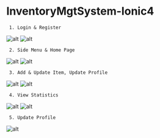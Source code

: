 # InventoryMgtSystem-Ionic4

     1. Login & Register

![alt](https://user-images.githubusercontent.com/57636419/69488052-6b3d7480-0e9f-11ea-9938-fae814921454.JPG)
![alt](https://user-images.githubusercontent.com/57636419/69488054-6e386500-0e9f-11ea-893b-968d846577b3.JPG)

     
     2. Side Menu & Home Page
  
![alt](https://user-images.githubusercontent.com/57636419/69488055-709abf00-0e9f-11ea-8d63-d757fa29f9ba.JPG)
![alt](https://user-images.githubusercontent.com/57636419/69488056-72fd1900-0e9f-11ea-93c6-89c715766f96.JPG)

     
     3. Add & Update Item, Update Profile

![alt](https://user-images.githubusercontent.com/57636419/69488057-785a6380-0e9f-11ea-941a-443faa83297e.JPG)
![alt](https://user-images.githubusercontent.com/57636419/69488061-7f817180-0e9f-11ea-8eb5-f1a084f47240.JPG)


     4. View Statistics
     
![alt](https://user-images.githubusercontent.com/57636419/69488062-81e3cb80-0e9f-11ea-84b3-c8ad5be8ed72.JPG)
![alt](https://user-images.githubusercontent.com/57636419/69488064-86a87f80-0e9f-11ea-8988-904bd7378821.JPG)


     5. Update Profile
     
![alt](https://user-images.githubusercontent.com/57636419/69488065-890ad980-0e9f-11ea-80c2-312bf3027838.JPG)
